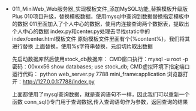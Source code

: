 - 011_MiniWeb_Web服务器_实现模板文件_添加MySQL功能_替换模板升级版Plus 
    010项目升级，替换模板数据，使用mysql中查询到数据替换指定模板中的数据
    011里面加入了个人中心的数据，使用内连接查询两个数据表，提取出个人中心的数据
    index.py和center.py处理去寻找static中的index/center.html模板文件
    原始模板文件里面有个{%content%}，我们将其进行替换
    上面替换，使用%s字符串替换，元组切片取出数据

    先启动数据库然后使用stock_db数据库：
    CMD窗口执行：mysql -u root -p  密码：00xxx56
                show databases;
                use stock_db;
    CMD虚拟环境下指定端口运行代码：
    python web_server.py 7788 mini_frame:application
    浏览器打开：http://127.0.0.1:7788/index.py
    
    上面都使用了mysql查询数据，就是查询语句不一样，因此我们可以重新一个函数
    conn_sql()专门用于查询数据,传入查询语句作为参数，返回查询的结果